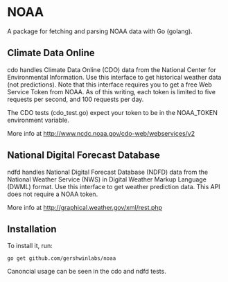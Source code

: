 # NOAA

A package for fetching and parsing NOAA data with Go (golang).

## Climate Data Online

cdo handles Climate Data Online (CDO) data from the National Center
for Environmental Information.  Use this interface to get historical
weather data (not predictions).  Note that this interface requires
you to get a free Web Service Token from NOAA.  As of this writing,
each token is limited to five requests per second, and 100 requests
per day.

The CDO tests (cdo_test.go) expect your token to be in the
NOAA_TOKEN environment variable.

More info at http://www.ncdc.noaa.gov/cdo-web/webservices/v2

## National Digital Forecast Database

ndfd handles National Digital Forecast Database (NDFD) data from the
National Weather Service (NWS) in Digital Weather Markup Language (DWML)
format.  Use this interface to get weather prediction data.  This API
does not require a NOAA token.

More info at http://graphical.weather.gov/xml/rest.php

## Installation

To install it, run:

    go get github.com/gershwinlabs/noaa

Canoncial usage can be seen in the cdo and ndfd tests.
